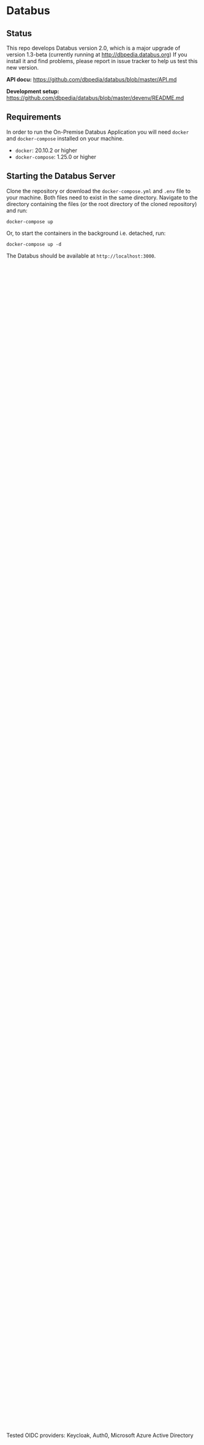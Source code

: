 # Databus

## Status
This repo develops Databus version 2.0, which is a major upgrade of version 1.3-beta (currently running at http://dbpedia.databus.org)
If you install it and find problems, please report in issue tracker to help us test this new version. 

**API docu:** https://github.com/dbpedia/databus/blob/master/API.md

**Development setup:** https://github.com/dbpedia/databus/blob/master/devenv/README.md

## Requirements

In order to run the On-Premise Databus Application you will need `docker` and `docker-compose` installed on your machine.
* `docker`: 20.10.2 or higher
* `docker-compose`: 1.25.0 or higher


## Starting the Databus Server

Clone the repository or download the `docker-compose.yml` and `.env` file to your machine. Both files need to exist in the same directory. Navigate to the directory containing the files (or the root directory of the cloned repository) and run:

```
docker-compose up
```

Or, to start the containers in the background i.e. detached, run:

```
docker-compose up -d
```

The Databus should be available at `http://localhost:3000`.

However, to actually use the Databus, a TLS-encrypted connection is required. This is a requirement of the OpenID provider. There are two options to fulfill this requirement.

### First option (default)
The first option is to use an existing web server as a reverse proxy in front of the Databus container. In case Apache gets used, the configuration might looks like this:

```
<IfModule mod_ssl.c>
<VirtualHost *:443>

        ServerName dev.databus.dbpedia.org
        ServerAlias www.dev.databus.dbpedia.org

        ServerAdmin webmaster@localhost
        DocumentRoot /var/www/html

        #LogLevel info ssl:warn

        ErrorLog ${APACHE_LOG_DIR}/error.log
        CustomLog ${APACHE_LOG_DIR}/access.log combined

        ProxyPreserveHost On
        SSLProxyEngine On
        SSLProxyCheckPeerCN on
        SSLProxyCheckPeerExpire on
        RequestHeader set X-Forwarded-Proto "https"
        RequestHeader set X-Forwarded-Port "443"

        #ProxyPassMatch ^/gstore/(.*) http://localhost:3002/$1
        #ProxyPassReverse ^/gstore/(.*) http://localhost:3002/$1

        #ProxyPass /file http://localhost:3002/file/
        #ProxyPassReverse /file http://localhost:3002/file/

        #ProxyPass /repo http://localhost:3002/repo/
        #ProxyPassReverse /repo http://localhost:3002/repo/

        ProxyPass / http://localhost:3000/
        ProxyPassReverse / http://localhost:3000/

SSLCertificateFile /etc/letsencrypt/live/dev.databus.dbpedia.org/fullchain.pem
SSLCertificateKeyFile /etc/letsencrypt/live/dev.databus.dbpedia.org/privkey.pem
Include /etc/letsencrypt/options-ssl-apache.conf
</VirtualHost>
</IfModule>
```

### Second option (optional)
If no existing web server is available, an integrated [Caddy server](https://caddyserver.com) can be activated. For this purpose the variable `DATABUS_PROXY_SERVER_ENABLE` is set to `true`. If an own certificate is to be used, the variable `DATABUS_PROXY_SERVER_USE_ACME` is set to `false`. The file name of the own certificate is then set by `DATABUS_PROXY_SERVER_OWN_CERT`, as well as its key file name by `DATABUS_PROXY_SERVER_OWN_CERT_KEY`. Please note that in the `docker-compose.yml` file, the path to the certificate on the Docker host may need to be customized. By default, `./data/tls/` is used, which is relative to the folder of the `docker-compose.yml` file. Note that the left part before the colon corresponds to the Docker host specification; the right part must not be edited. Regarding IT security, it should be mentioned that the certificate folder is mounted as read-only, so the Databus container cannot modify or delete your own certificates.

Finally, the variable `DATABUS_PROXY_SERVER_HOSTNAME` must be set to the host's name. As long as `DATABUS_PROXY_SERVER_USE_ACME` is set to `true`, which is the default, an ACME provider is used to request a free certificate. However, the Databus container must be accessible from the Internet for this.

Next, after starting the container by `docker-compose up -d`, the Databus is available on port `4000`. Assuming the hostname is e.g. `my-databus.org`, the full address is `https://my-databus.org:4000`. By editing the `docker-compose.yml` file, you could change the port to be `443`, in order to be accessible as `https://my-databus.org`. The search API gets accessible by port `4001` e.g. `https://my-databus.org:4001`.

## Basic Configuration

Configure your Databus installation by changing the values in the `.env` file in the root directory of the repository. The following values can be configured:

* **DATABUS_RESOURCE_BASE_URL**: The base resource URL. All Databus resources will start with this URL prefix. Make sure that it matches the DNS entry pointing to your Databus server so that HTTP requests on the resource identifiers will point to your Databus deployment.
* **DATABUS_OIDC_ISSUER_BASE_URL**: Base URL of your OIDC provider
* **DATABUS_OIDC_CLIENT_ID**: Client Id of your OIDC client
* **DATABUS_OIDC_SECTRET**: Client Secret of your OIDC client
* **VIRTUOSO_USER**: A virtuoso database user with write access (SPARQL_UPDATE)
* **VIRTUOSO_PASSWORD**: The password of the VIRTUOSO_USER account


## Advanced Configuration

The configuration can be adjusted by modifying the docker-compose.yml file directly. The compose file starts 3 docker containers.

### Databus Container

The Databus container holds the Databus server application (port 3000) and search API (port 8080). The internal ports can be mapped to an outside port using the docker-compose port settings. Mapping the port of the search API is optional.

The Databus container accepts the following environment variables:
* **DATABUS_RESOURCE_BASE_URL**: The base resource URL. All Databus resources will start with this URL prefix. Make sure that it matches the DNS entry pointing to your Databus server so that HTTP requests on the resource identifiers will point to your Databus deployment.
* **DATABUS_DATABASE_URL**: The URL of your GStore database. Can be left as is. Change this only if you want to host your database elsewhere and you know what you are doing.
* **DATABUS_OIDC_ISSUER_BASE_URL**: Base URL of your OIDC provider
* **DATABUS_OIDC_CLIENT_ID**: Client Id of your OIDC client
* **DATABUS_OIDC_SECTRET**: Client Secret of your OIDC client

The volumes of the Databus container are best left unchanged. The internal path of the volumes should not be altered. The ourside paths may be changed to any desired path. The keypair folder will store the private and public key of your Databus deployment. The users folder will hold a mini-database associating your OIDC users with Databus users.

### GStore Container

The GStore is a git-repository / triple store hybrid database. It stores chunks of RDF data both as files in a git repository and graphs in a triple store. This allows rollback of commits AND sending of SPARQL queries. The default GStore configuration operates with an internal git repository (can be changed to an external repository, please refer to the GStore documentation) and a Virtuoso triple store. 

The GStore Container accepts the following environment variables:
* **VIRT_USER**: The admin user of your virtuoso deployment
* **VIRT_PASS**: The admin password of your virtuoso deployment
* **VIRT_URI**: The uri of the virtuoso deployment. Keep this as is unless you want to host your virtuoso triple store elsewhere.

### Virtuoso Container

The Virtuoso container is the triple store database.

The Virtuoso Container accepts the following environment variables:
* **DBA_PASSWORD**: Admin password
* **SPARQL_UPDATE**: Needs to be set to true to allow updates
* **DEFAULT_GRAPH**: Set this to your DATABUS_RESOURCE_BASE_URL setting


## OIDC Configuration

### OIDC Client Configuration

Follow the documentation of your OIDC provider to configure a client. Connect the client to the deployed Databus instance by setting the following environment variables on Datbaus startup:

* **DATABUS_OIDC_ISSUER_BASE_URL**: The base URL of your OIDC provider
* **DATABUS_OIDC_CLIENT_ID**: The client id of the configured client at the OIDC provider
* **DATABUS_OIDC_SECRET**: the client secret of the configured client at the OIDC provider

When configuring the client at the OIDC provider, you will be most likely asked to specify a callback URI for redirects after a login. The callback values need to be set to the following values:

**Callback**
`https://databus.example.org/system/callback`

**Logout**
`https://databus.example.org/system/logout`

**Login**
`https://databus.example.org/system/login`

### OIDC Providers 

Tested OIDC providers: Keycloak, Auth0, Microsoft Azure Active Directory

